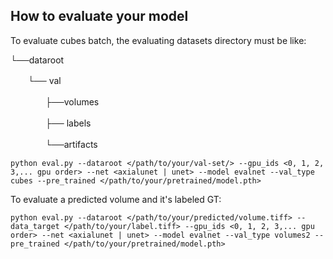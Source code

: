 

 ## How to evaluate your model

To evaluate cubes batch, the evaluating datasets directory must be like:

└──dataroot

　　└── val

　　　　├──volumes

　　　　├── labels

　　　　└──artifacts

```shell
python eval.py --dataroot </path/to/your/val-set/> --gpu_ids <0, 1, 2, 3,... gpu order> --net <axialunet | unet> --model evalnet --val_type cubes --pre_trained </path/to/your/pretrained/model.pth>
```

To evaluate a predicted volume and it's labeled GT:

```shell
python eval.py --dataroot </path/to/your/predicted/volume.tiff> -- data_target </path/to/your/label.tiff> --gpu_ids <0, 1, 2, 3,... gpu order> --net <axialunet | unet> --model evalnet --val_type volumes2 --pre_trained </path/to/your/pretrained/model.pth>
```

